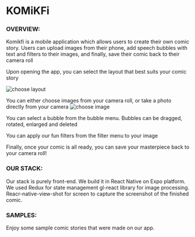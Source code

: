# KOMiKFi



### OVERVIEW:

Komikfi is a mobile application which allows users to create their own comic story. Users can upload images from their phone, add speech bubbles with text and filters to their images, and finally, save their comic back to their camera roll

Upon opening the app, you can select the layout that best suits your comic story

![choose layout](https://media.giphy.com/media/QZQCwIa9WWhHuAyDkl/giphy.gif)

You can either choose images from your camera roll, or take a photo directly from your camera
![choose image](https://media.giphy.com/media/JTzMSyDsaBtMcMg9AV/giphy.gif)

You can select a bubble from the bubble menu. Bubbles can be dragged, rotated, enlarged and deleted

You can apply our fun filters from the filter menu to your image

Finally, once your comic is all ready, you can save your masterpiece back to your camera roll!

### OUR STACK:

Our stack is purely front-end. We build it in React Native on Expo platform. We used Redux for state management gl-react library for image processing. Reacr-native-view-shot for screen to capture the screenshot of the finished comic.

### SAMPLES:

Enjoy some sample comic stories that were made on our app.

